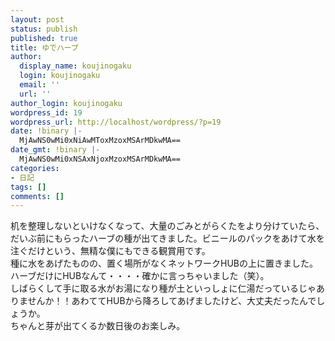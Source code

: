 ```yaml
---
layout: post
status: publish
published: true
title: ゆでハーブ
author:
  display_name: koujinogaku
  login: koujinogaku
  email: ''
  url: ''
author_login: koujinogaku
wordpress_id: 19
wordpress_url: http://localhost/wordpress/?p=19
date: !binary |-
  MjAwNS0wMi0xNiAwMToxMzoxMSArMDkwMA==
date_gmt: !binary |-
  MjAwNS0wMi0xNSAxNjoxMzoxMSArMDkwMA==
categories:
- 日記
tags: []
comments: []
---
```

<p>机を整理しないといけなくなって、大量のごみとがらくたをより分けていたら、だいぶ前にもらったハーブの種が出てきました。ビニールのパックをあけて水を注ぐだけという、無精な僕にもできる観賞用です。<br />
種に水をあげたものの、置く場所がなくネットワークHUBの上に置きました。ハーブだけにHUBなんて・・・・確かに言っちゃいました（笑）。<br />
しばらくして手に取る水がお湯になり種が土といっしょに仁湯だっているじゃありませんか！！あわててHUBから降ろしてあげましたけど、大丈夫だったんでしょうか。<br />
ちゃんと芽が出てくるか数日後のお楽しみ。</p>
